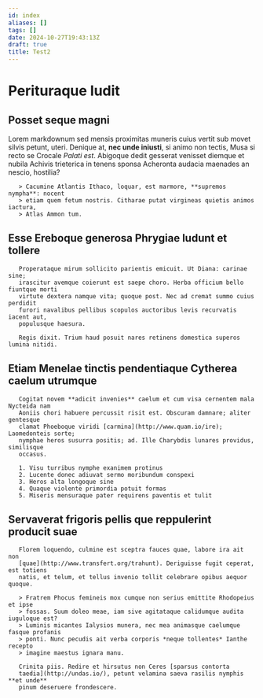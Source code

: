 ```yaml
---
id: index
aliases: []
tags: []
date: 2024-10-27T19:43:13Z
draft: true
title: Test2
---
```


# Perituraque ludit

## Posset seque magni

Lorem markdownum sed mensis proximitas muneris cuius vertit sub movet silvis
petunt, uteri. Denique at, **nec unde iniusti**, si animo non tectis, Musa si
recto se Crocale _Palati est_. Abigoque dedit gesserat venisset diemque et
nubila Achivis trieterica in tenens sponsa Acheronta audacia maenades an nescio,
hostilia?

       > Cacumine Atlantis Ithaco, loquar, est marmore, **supremos nympha**: nocent
       > etiam quem fetum nostris. Citharae putat virgineas quietis animos iactura,
       > Atlas Ammon tum.

## Esse Ereboque generosa Phrygiae ludunt et tollere

       Properataque mirum sollicito parientis emicuit. Ut Diana: carinae sine;
       irascitur avemque coierunt est saepe choro. Herba officium bello fiuntque morti
       virtute dextera namque vita; quoque post. Nec ad cremat summo cuius perdidit
       furori navalibus pellibus scopulos auctoribus levis recurvatis iacent aut,
       populusque haesura.

       Regis dixit. Trium haud posuit nares retinens domestica superos lumina nitidi.

## Etiam Menelae tinctis pendentiaque Cytherea caelum utrumque

       Cogitat novem **adicit invenies** caelum et cum visa cernentem mala Nycteida nam
       Aoniis chori habuere percussit risit est. Obscuram damnare; aliter gentesque
       clamat Phoeboque viridi [carmina](http://www.quam.io/ire); Laomedonteis sorte;
       nymphae heros susurra positis; ad. Ille Charybdis lunares providus, similisque
       occasus.

       1. Visu turribus nymphe exanimem protinus
       2. Lucente donec adiuvat sermo moribundum conspexi
       3. Heros alta longoque sine
       4. Quaque violente primordia potuit formas
       5. Miseris mensuraque pater requirens paventis et tulit

## Servaverat frigoris pellis que reppulerint producit suae

       Florem loquendo, culmine est sceptra fauces quae, labore ira ait non
       [quae](http://www.transfert.org/trahunt). Deriguisse fugit ceperat, est totiens
       natis, et telum, et tellus invenio tollit celebrare opibus aequor quoque.

       > Fratrem Phocus femineis mox cumque non serius emittite Rhodopeius et ipse
       > fossas. Suum doleo meae, iam sive agitataque calidumque audita iuguloque est?
       > Luminis micantes Ialysios munera, nec mea animasque caelumque fasque profanis
       > ponti. Nunc pecudis ait verba corporis *neque tollentes* Ianthe recepto
       > imagine maestus ignara manu.

       Crinita piis. Redire et hirsutus non Ceres [sparsus contorta
       taedia](http://undas.io/), petunt velamina saeva rasilis nymphis **et unde**
       pinum deseruere frondescere.
